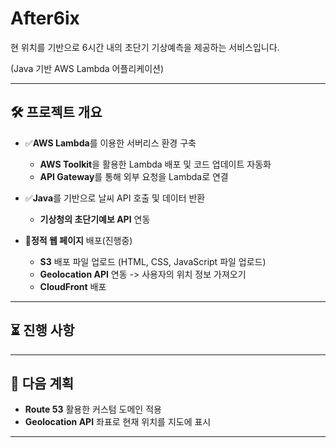 # After6ix

현 위치를 기반으로 6시간 내의 초단기 기상예측을 제공하는 서비스입니다.

(Java 기반 AWS Lambda 어플리케이션)

---

## 🛠 **프로젝트 개요**

- ✅**AWS Lambda**를 이용한 서버리스 환경 구축
  - **AWS Toolkit**을 활용한 Lambda 배포 및 코드 업데이트 자동화
  - **API Gateway**를 통해 외부 요청을 Lambda로 연결

- ✅**Java**를 기반으로 날씨 API 호출 및 데이터 반환
  - **기상청의 초단기예보 API** 연동

- 🚧**정적 웹 페이지** 배포(진행중)
  - **S3** 배포 파일 업로드 (HTML, CSS, JavaScript 파일 업로드)
  - **Geolocation API** 연동 -> 사용자의 위치 정보 가져오기
  - **CloudFront** 배포
---

## ⏳ **진행 사항**


---


## 🚀 **다음 계획**
- **Route 53** 활용한 커스텀 도메인 적용
- **Geolocation API** 좌표로 현재 위치를 지도에 표시

---

